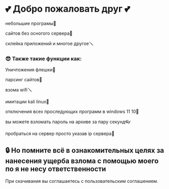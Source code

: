 
# 💕 Добро пожаловать друг 💕


небольшие програмы🧩

сайтов без осногого сервера🤖

склейка приложений и многое другое🪛


### 😎 Также такие функции как:
Уничтожения флешки🧨

парсинг сайтов🔏

взома wifi🪛

имитации kali linux💎

отключения всех проследующих программ в windows 11 10🧩

вы можете взломать пароль на архиве за пару секунд👓

пробраться на сервер просто указав ip сервера👑



## 🔒 Но помните всё в ознакомительных целях за нанесения ущерба взлома с помощью моего по я не несу ответственности
При скачивания вы соглашаетесь с пользовательским соглашением.







